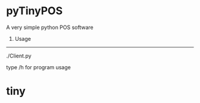 pyTinyPOS
===============
A very simple python POS software

1) Usage
-------------
./Client.py

type /h for program usage

# tiny
